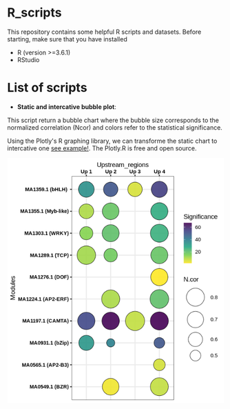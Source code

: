 # R_scripts

This repository contains some helpful R scripts and datasets.
Before starting, make sure that you have installed
* R (version >=3.6.1)
* RStudio

# List of scripts

- **Static and intercative bubble plot**: 

This script return a bubble chart where the bubble size corresponds to the normalized correlation (Ncor) and colors refer to the statistical significance.  

Using the Plotly's R graphing library, we can transforme the static chart to intercative one [see example!](file:///home/sie/Descargas/PlotlyScatterExample.html). The Plotly.R is free and open source.   

![alt text](DOC/static_bubble_chart.png)

